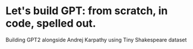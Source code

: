 # Let's build GPT: from scratch, in code, spelled out.  
Building GPT2 alongside Andrej Karpathy  using Tiny Shakespeare  dataset
